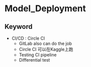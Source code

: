# Model_Deployment 
## Keyword
* CI/CD : Circle CI
  * GitLab also can do the job
  * Circle CI 可以在Kaggle上跑
  * Testing CI pipeline
  * Differential test